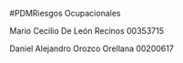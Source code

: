 #PDMRiesgos Ocupacionales

Mario Cecilio De León Recinos 00353715

Daniel Alejandro Orozco Orellana 00200617
